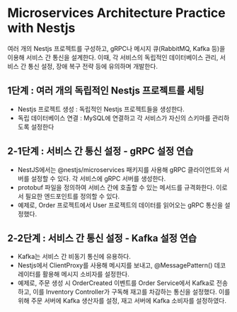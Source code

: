 # Microservices Architecture Practice with Nestjs

여러 개의 Nestjs 프로젝트를 구성하고, gRPC나 메시지 큐(RabbitMQ, Kafka 등)을 이용해 서비스 간 통신을 설계한다. 이때, 각 서비스의 독립적인 데이터베이스 관리, 서비스 간 통신 설정, 장애 복구 전략 등에 유의하며 개발한다.

## 1단계 : 여러 개의 독립적인 Nestjs 프로젝트를 세팅

- Nestjs 프로젝트 생성 : 독립적인 Nestjs 프로젝트들을 생성한다.
- 독립 데이터베이스 연결 : MySQL에 연결하고 각 서비스가 자신의 스키마를 관리하도록 설정한다

## 2-1단계 : 서비스 간 통신 설정 - gRPC 설정 연습

- NestJS에서는 @nestjs/microservices 패키지를 사용해 gRPC 클라이언트와 서버를 설정할 수 있다. 각 서비스에 gRPC 서버를 생성한다.
- protobuf 파일을 정의하여 서비스 간에 호출할 수 있는 메서드를 규격화한다. 이로서 필요한 엔드포인트를 정의할 수 있다.
- 예제로, Order 프로젝트에서 User 프로젝트의 데이터를 읽어오는 gRPC 통신을 설정했다.

## 2-2단계 : 서비스 간 통신 설정 - Kafka 설정 연습

- Kafka는 서비스 간 비동기 통신에 유용하다.
- Nestjs에서 ClientProxy를 사용해 메시지를 보내고, @MessagePattern() 데코레이터를 활용해 메시지 소비자를 설정한다.
- 예제로, 주문 생성 시 OrderCreated 이벤트를 Order Service에서 Kafka로 전송하고, 이를 Inventory Controller가 구독해 재고를 차감하는 통신을 설정했다. 이를 위해 주문 서버에 Kafka 생산자를 설정, 재고 서버에 Kafka 소비자를 설정하였다.
